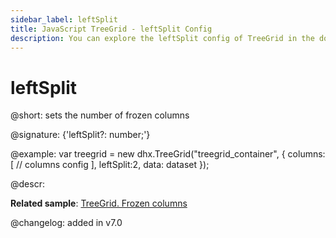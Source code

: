 ```yaml
---
sidebar_label: leftSplit
title: JavaScript TreeGrid - leftSplit Config 
description: You can explore the leftSplit config of TreeGrid in the documentation of the DHTMLX JavaScript UI library. Browse developer guides and API reference, try out code examples and live demos, and download a free 30-day evaluation version of DHTMLX Suite 7.
---
```


# leftSplit

@short: sets the number of frozen columns

@signature: {'leftSplit?: number;'}

@example:
var treegrid = new dhx.TreeGrid("treegrid_container", {
	columns: [
		// columns config
	],
	leftSplit:2,
	data: dataset
});

@descr:

**Related sample**: [TreeGrid. Frozen columns](https://snippet.dhtmlx.com/46me58ze)

@changelog: added in v7.0

[comment]: # (@related: treegrid/configuration.md#frozen-columns treegrid/initialization.md#initialize-treegrid)
